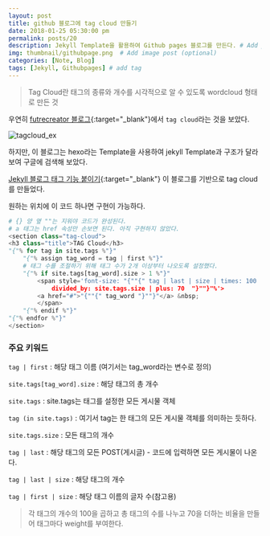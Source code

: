 ```yaml
---
layout: post
title: github 블로그에 tag cloud 만들기
date: 2018-01-25 05:30:00 pm
permalink: posts/20
description: Jekyll Template을 활용하여 Github pages 블로그를 만든다. # Add post description (optional)
img: thumbnail/githubpage.png  # Add image post (optional)
categories: [Note, Blog]
tags: [Jekyll, Githubpages] # add tag
---
```


> Tag Cloud란 태그의 종류와 개수를 시각적으로 알 수 있도록 wordcloud 형태로 만든 것

우연히 [futrecreator 블로그](https://futurecreator.github.io/){:target="_blank"}에서 `tag cloud`라는 것을 보았다.

![tagcloud_ex]({{site.baseurl}}/assets/img/note/tagcloud_ex.png)

하지만, 이 블로그는 hexo라는 Template을 사용하여 jekyll Template과 구조가 달라보여 구글에 검색해 보았다.

[Jekyll 블로그 태그 기능 붙이기](https://hyesun03.github.io/2016/12/05/jekyllTag/){:target="_blank"} 이 블로그를 기반으로 tag cloud를 만들었다.

원하는 위치에 이 코드 하나면 구현이 가능하다.

```python
# {} 양 옆 ""는 지워야 코드가 완성된다.
# a 태그는 href 속성만 손보면 된다. 아직 구현하지 않았다.
<section class="tag-cloud">
<h3 class="title">TAG Cloud</h3>     
"{"% for tag in site.tags %"}"
    "{"% assign tag_word = tag | first %"}"
    # 태그 수를 조절하기 위해 태그 수가 2개 이상부터 나오도록 설정했다.
    "{"% if site.tags[tag_word].size > 1 %"}"
        <span style='font-size: "{""{" tag | last | size | times: 100 | 
            divided_by: site.tags.size | plus: 70  "}""}"%'>
        <a href="#">"{""{" tag_word "}""}"</a> &nbsp;
        </span>
    "{"% endif %"}"
"{"% endfor %"}"
</section>
```
### 주요 키워드

`tag | first` : 해당 태그 이름 (여기서는 tag_word라는 변수로 정의)

`site.tags[tag_word].size` : 해당 태그의 총 개수

`site.tags` : site.tags는 태그를 설정한 모든 게시물 객체

`tag (in site.tags)` : 여기서 tag는 한 태그의 모든 게시물 객체를 의미하는 듯하다.

`site.tags.size` : 모든 태그의 개수

`tag | last` : 해당 태그의 모든 POST(게시글) - 코드에 입력하면 모든 게시물이 나온다.

`tag | last | size` : 해당 태그의 개수  

`tag | first | size` : 해당 태그 이름의 글자 수(참고용)

> 각 태그의 개수의 100을 곱하고 총 태그의 수를 나누고 70을 더하는 비율을 만들어 태그마다 weight를 부여한다.
